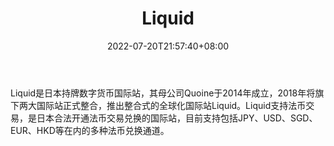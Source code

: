 ﻿---
weight: 
title: "Liquid"
description: "Liquid，是由日本的两家国际站Quoinex和Qryptos合并而成的联合国际站。"
date: 2022-07-20T21:57:40+08:00
lastmod: 2022-07-20T16:45:40+08:00
draft: false
authors: ["seven"]
featuredImage: "liquid.webp"
link: "https://www.liquid.com/"
tags: ["交易所","Liquid"]
categories: ["navigation"]
navigation: ["交易所"]
lightgallery: true
toc: true
pinned: false
recommend: false
recommend1: false
---
Liquid是日本持牌数字货币国际站，其母公司Quoine于2014年成立，2018年将旗下两大国际站正式整合，推出整合式的全球化国际站Liquid。Liquid支持法币交易，是日本合法开通法币交易兑换的国际站，目前支持包括JPY、USD、SGD、EUR、HKD等在内的多种法币兑换通道。
